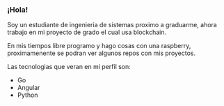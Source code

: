 ### ¡Hola!

Soy un estudiante de ingenieria de sistemas proximo a graduarme, ahora trabajo en mi proyecto de grado el cual usa blockchain.


En mis tiempos libre programo y hago cosas con una raspberry, proximamenente se podran ver algunos repos con mis proyectos.

Las tecnologias que veran en mi perfil son:
- Go
- Angular
- Python

<!--
**anndresfelipe29/anndresfelipe29** is a ✨ _special_ ✨ repository because its `README.md` (this file) appears on your GitHub profile.

Here are some ideas to get you started:

- 🔭 I’m currently working on ...
- 🌱 I’m currently learning ...
- 👯 I’m looking to collaborate on ...
- 🤔 I’m looking for help with ...
- 💬 Ask me about ...
- 📫 How to reach me: ...
- 😄 Pronouns: ...
- ⚡ Fun fact: ...
-->
